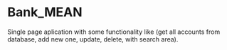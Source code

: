 # Bank_MEAN
Single page aplication with some functionality like (get all accounts from database, add new one, update, delete, with search area).
